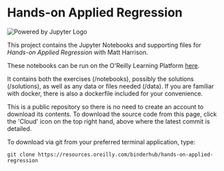 # Hands-on Applied Regression

![Powered by Jupyter Logo](https://cdn.oreillystatic.com/images/icons/powered_by_jupyter.png)

This project contains the Jupyter Notebooks and supporting files for _Hands-on Applied Regression_ with Matt Harrison. 

These notebooks can be run on the O'Reilly Learning Platform [here](https://learning.oreilly.com/jupyter-notebooks/~/${NOTEBOOK_FPID}).

It contains both the exercises (/notebooks), possibly the solutions (/solutions), as well as any data or files needed (/data). If you are familiar with docker, there is also a dockerfile included for your convenience. 

This is a public repository so there is no need to create an account to download its contents. To download the source code from this page, click the 'Cloud' icon on the top right hand, above where the latest commit is detailed.

To download via git from your preferred terminal application, type:

```git clone https://resources.oreilly.com/binderhub/hands-on-applied-regression```
